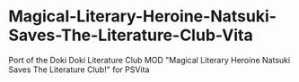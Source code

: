 # Magical-Literary-Heroine-Natsuki-Saves-The-Literature-Club-Vita
Port of the Doki Doki Literature Club MOD "Magical Literary Heroine Natsuki Saves The Literature Club!" for PSVita
